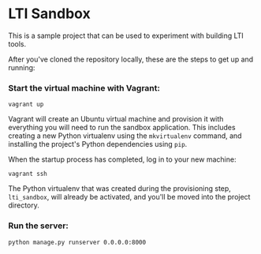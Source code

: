 LTI Sandbox
=======================

This is a sample project that can be used to experiment with building LTI tools.

After you've cloned the repository locally, these are the steps to get up and running:

### Start the virtual machine with Vagrant:

```
vagrant up
```

Vagrant will create an Ubuntu virtual machine and provision it with everything you will need to run the sandbox application.  This includes creating a new Python virtualenv using the `mkvirtualenv` command, and installing the project's Python dependencies using `pip`.

When the startup process has completed, log in to your new machine:

```
vagrant ssh
```

The Python virtualenv that was created during the provisioning step, `lti_sandbox`, will already be activated, and you'll be moved into the project directory.


### Run the server:

```
python manage.py runserver 0.0.0.0:8000 
```

